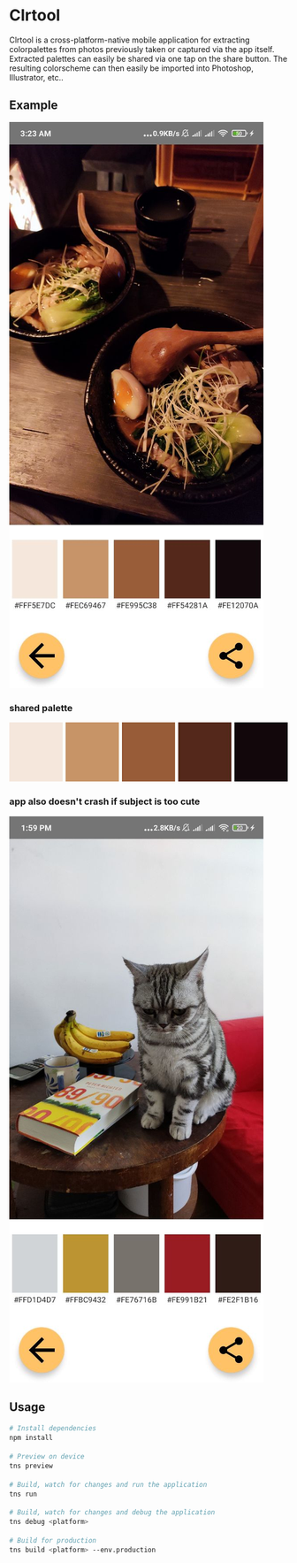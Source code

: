 # Clrtool

Clrtool is a cross-platform-native mobile application for extracting colorpalettes from photos previously taken or captured via the app itself.
Extracted palettes can easily be shared via one tap on the share button. The resulting colorscheme can then easily be
imported into Photoshop, Illustrator, etc..

## Example
![](https://github.com/VinzSpring/clrtool/blob/master/photo5226769230236593870.jpg)
### shared palette
![](https://github.com/VinzSpring/clrtool/blob/master/photo5226769230236593873.jpg)
### app also doesn't crash if subject is too cute
![](https://github.com/VinzSpring/clrtool/blob/master/photo5226824819998306001.jpg)
## Usage

``` bash
# Install dependencies
npm install

# Preview on device
tns preview

# Build, watch for changes and run the application
tns run

# Build, watch for changes and debug the application
tns debug <platform>

# Build for production
tns build <platform> --env.production

```
